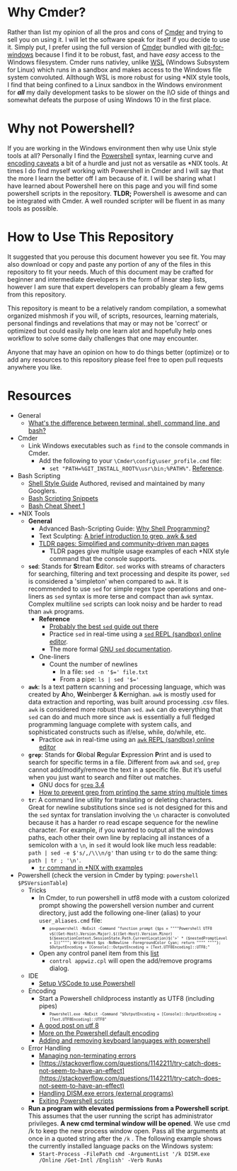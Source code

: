 # Why Cmder?
Rather than list my opinion of all the pros and cons of [Cmder](https://cmder.net/) and trying to sell you on using it. I will let the software speak for itself if you decide to use it. Simply put, I prefer using the full version of [Cmder](https://cmder.net/) bundled with [git-for-windows](https://gitforwindows.org/) because I find it to be robust, fast, and have *easy* access to the Windows filesystem. Cmder runs nativley, unlike [WSL](https://docs.microsoft.com/en-us/windows/wsl/install-win10) (Windows Subsystem for Linux) which runs in a sandbox and makes access to the Windows file system convoluted. Allthough WSL is more robust for using *NIX style tools, I find that being confined to a Linux sandbox in the Windows environment for *__all__* my daily development tasks to be slower on the I\O side of things and somewhat defeats the purpose of using Windows 10 in the first place.

# Why not Powershell?
If you are working in the Windows environment then why use Unix style tools at all? Personally I find the [Powershell](https://en.wikipedia.org/wiki/PowerShell) syntax, learning curve and [encoding caveats](https://stackoverflow.com/questions/40098771/changing-powershells-default-output-encoding-to-utf-8) a bit of a hurdle and just not as versatile as \*NIX tools. At times I do find myself working with Powershell in Cmder and I will say that the more I learn the better off I am because of it. I will be sharing what I have learned about Powershell here on this page and you will find some powershell scripts in the repository.
__TLDR;__ Powershell is awesome and can be integrated with Cmder. A well rounded scripter will be fluent in as many tools as possible.
# How to Use This Repository
It suggested that you perouse this document however you see fit. You may also download or copy and paste any portion of any of the files in this repository to fit your needs. Much of this document may be crafted for beginner and intermediate developers in the form of linear step lists, however I am sure that expert developers can probably gleam a few gems from this repository.

This repository is meant to be a relatively random compilation, a somewhat organized mishmosh if you will, of scripts, resources, learning materials, personal findings and revelations that may or may not be 'correct' or optimized but could easily help one learn alot and hopefully help ones workflow to solve some daily challenges that one may encounter.

Anyone that may have an opinion on how to do things better (optimize) or to add any resources to this repository please feel free to open pull requests anywhere you like.

# Resources
- General
  - [What's the difference between terminal, shell, command line, and bash?](https://www.reddit.com/r/learnprogramming/comments/6xr0l9/whats_the_difference_between_terminal_shell/)
- Cmder
  - Link Windows executables such as `find` to the console commands in Cmder.
    - Add the following to your `\Cmder\config\user_profile.cmd` file: 
      - `set "PATH=%GIT_INSTALL_ROOT%\usr\bin;%PATH%"`. [Reference](https://superuser.com/questions/1219129/unix-find-command-on-cmder-exe-in-windows).
- Bash Scripting
  - [Shell Style Guide](http://google.github.io/styleguide/shellguide.html) Authored, revised and maintained by many Googlers.
  - [Bash Scripting Snippets](https://github.com/bertvv/dotfiles/blob/master/.vim/UltiSnips/sh.snippets#L52)
  - [Bash Cheat Sheet 1](https://bertvv.github.io/cheat-sheets/Bash.html)
- \*NIX Tools
  - __General__
    - Advanced Bash-Scripting Guide: [Why Shell Programming?](https://linux.die.net/abs-guide/why-shell.html)
    - Text Sculpting: [A brief introduction to grep, awk & sed](http://blog.cee.moe/a-brief-introduction-to-grep-awk-and-sed.html)
    - [TLDR pages: Simplified and community-driven man pages](https://tldr.sh/)
      - TLDR pages give multiple usage examples of each \*NIX style command that the console supports.
  - __`sed`__: Stands for **S**tream **E**ditor. `sed` works with streams of characters for searching, filtering and text processing and despite its power, `sed` is considered a 'simpleton' when compared to `awk`. It is recommended to use `sed` for simple regex type operations and one-liners as `sed` syntax is more terse and compact than `awk` syntax. Complex multiline `sed` scripts can look noisy and be harder to read than `awk` programs.
    - __Reference__
      - [Probably the best `sed` guide out there](https://www.grymoire.com/Unix/Sed.html)
      - Practice `sed` in real-time using a [`sed` REPL (sandbox) online editor](https://sed.js.org/).
      - The more formal [GNU `sed` documentation](https://www.gnu.org/software/sed/manual/html_node/Regular-Expressions.html#Regular-Expressions).
    - One-liners
      - Count the number of newlines
        - In a file: `sed -n '$=' file.txt`
        - From a pipe: `ls | sed '$='`
  - __`awk`__: Is a text pattern scanning and processing language, which was created by **A**ho, **W**einberger & **K**ernighan. `awk` is mostly used for data extraction and reporting, was built around processing .csv files. `awk` is considered more robust than `sed`. `awk` can do everything that `sed` can do and much more since `awk` is essentially a full fledged programming language complete with system calls, and sophisticated constructs such as if/else, while, do/while, etc.
    - Practice `awk` in real-time using an [`awk` REPL (sandbox) online editor](https://awk.js.org/)
  - __`grep`__: Stands for **G**lobal **R**egular **E**xpression **P**rint and is used to search for specific terms in a file. Different from `awk` and `sed`, `grep` cannot add/modify/remove the text in a specific file. But it’s useful when you just want to search and filter out matches.
    - GNU docs for [`grep` 3.4](https://www.gnu.org/software/grep/manual/grep.html)
    - [How to prevent grep from printing the same string multiple times](https://askubuntu.com/questions/681649/how-to-prevent-grep-from-printing-the-same-string-multiple-times)
  - __`tr`__: A command line utility for translating or deleting characters. Great for newline substitutions since `sed` is not designed for this and the `sed` syntax for translation involving the `\n` character is convoluted because it has a harder ro read escape sequence for the newline character. For example, if you wanted to output all the windows paths, each other their own line by replacing all instances of a semicolon with a `\n`, in `sed` it would look like much less readable: `path | sed -e $'s/,/\\\n/g'` than using `tr` to do the same thing: `path | tr ; '\n'`.
    - [`tr` command in \*NIX with examples](https://www.geeksforgeeks.org/tr-command-in-unix-linux-with-examples/)
- Powershell (check the version in Cmder by typing: `powershell $PSVersionTable`)
  - Tricks
    - In Cmder, to run powershell in utf8 mode with a custom colorized prompt showing the powershell version number and current directory, just add the following one-liner (alias) to your `user_aliases.cmd` file:
      - <sub><sup>`ps=powershell -NoExit -Command "function prompt {$ps = """"Powershell UTF8 v$((Get-Host).Version.Major).$((Get-Host).Version.Minor) $($executionContext.SessionState.Path.CurrentLocation)$('>' * ($nestedPromptLevel + 1))""""; Write-Host $ps -NoNewline -ForegroundColor Cyan; return """" """"}; $OutputEncoding = [Console]::OutputEncoding = [Text.UTF8Encoding]::UTF8;"`</sub></sup>
    - Open any control panel item from this [list](https://www.lifewire.com/command-line-commands-for-control-panel-applets-2626060)
      - `control appwiz.cpl` will open the add/remove programs dialog.
  - IDE
    - [Setup VSCode to use Powershell](https://docs.microsoft.com/en-us/powershell/scripting/components/vscode/using-vscode?view=powershell-7)
  - Encoding
    - Start a Powershell childprocess instantly as UTF8 (including pipes)
      - <sub><sup>`Powershell.exe -NoExit -Command "$OutputEncoding = [Console]::OutputEncoding = [Text.UTF8Encoding]::UTF8"`</sup></sub>
    - [A good post on utf 8](https://stackoverflow.com/questions/40098771/changing-powershells-default-output-encoding-to-utf-8)
    - [More on the Powershell default encoding](https://mohitgoyal.co/2017/03/03/understanding-default-encoding-and-change-the-same-in-powershell/)
    - [Adding and removing keyboard languages with powershell](https://4sysops.com/archives/adding-and-removing-keyboard-languages-with-powershell/)
  - Error Handling
    - [Managing non-terminating errors](https://devblogs.microsoft.com/powershell/managing-non-terminating-errors/)
    - [https://stackoverflow.com/questions/1142211/try-catch-does-not-seem-to-have-an-effect](https://stackoverflow.com/questions/1142211/try-catch-does-not-seem-to-have-an-effect)
    - [Handling DISM.exe errors (external programs)](https://stackoverflow.com/questions/42284314/handle-dism-errors-from-powershell-script)
    - [Exiting Powershell scripts](https://stackoverflow.com/questions/2022326/terminating-a-script-in-powershell)
  - __Run a program with elevated permissions from a Powershell script__. This assumes that the user running the script has administrator privileges. __A new cmd terminal window will be opened__. We use cmd /k to keep the new process window open. Pass all the arguments at once in a quoted string after the `/k` . The following example shows the currently installed language packs on the Windows system:
    - `Start-Process -FilePath cmd -ArgumentList '/k DISM.exe /Online /Get-Intl /English' -Verb RunAs`

